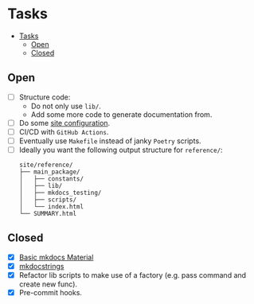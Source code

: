 # Tasks

- [Tasks](#tasks)
  - [Open](#open)
  - [Closed](#closed)

## Open

+ [ ] Structure code:
  + Do not only use `lib/`.
  + Add some more code to generate documentation from.
+ [ ] Do some [site configuration](https://squidfunk.github.io/mkdocs-material/creating-your-site/).
+ [ ] CI/CD with `GitHub Actions`.
+ [ ] Eventually use `Makefile` instead of janky `Poetry` scripts.
+ [ ] Ideally you want the following output structure for `reference/`:
  ```shell
  site/reference/
  ├── main_package/
  │   ├── constants/
  │   ├── lib/
  │   ├── mkdocs_testing/
  │   ├── scripts/
  │   └── index.html
  └── SUMMARY.html
  ```

## Closed

+ [x] [Basic mkdocs Material](https://squidfunk.github.io/mkdocs-material/creating-your-site/#minimal-configuration-visual-studio-code)
+ [x] [mkdocstrings](https://github.com/mkdocstrings/mkdocstrings/tree/main)
+ [x] Refactor lib scripts to make use of a factory (e.g. pass command and create new func).
+ [x] Pre-commit hooks.
